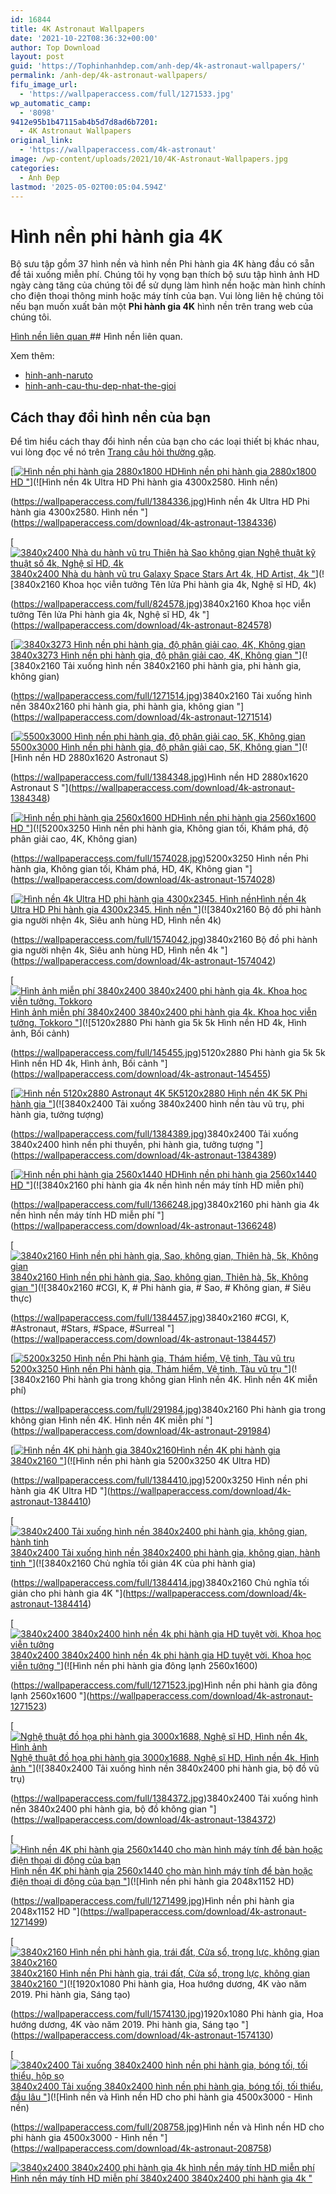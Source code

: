 ```yaml
---
id: 16844
title: 4K Astronaut Wallpapers
date: '2021-10-22T08:36:32+00:00'
author: Top Download
layout: post
guid: 'https://Tophinhanhdep.com/anh-dep/4k-astronaut-wallpapers/'
permalink: /anh-dep/4k-astronaut-wallpapers/
fifu_image_url:
  - 'https://wallpaperaccess.com/full/1271533.jpg'
wp_automatic_camp:
  - '8098'
9412e95b1b47115ab4b5d7d8ad6b7201:
  - 4K Astronaut Wallpapers
original_link:
  - 'https://wallpaperaccess.com/4k-astronaut'
image: /wp-content/uploads/2021/10/4K-Astronaut-Wallpapers.jpg
categories:
  - Ảnh Đẹp
lastmod: '2025-05-02T00:05:04.594Z'
---
```

# Hình nền phi hành gia 4K

Bộ sưu tập gồm 37 hình nền và hình nền Phi hành gia 4K hàng đầu có sẵn để tải xuống miễn phí. Chúng tôi hy vọng bạn thích bộ sưu tập hình ảnh HD ngày càng tăng của chúng tôi để sử dụng làm hình nền hoặc màn hình chính cho điện thoại thông minh hoặc máy tính của bạn. Vui lòng liên hệ chúng tôi nếu bạn muốn xuất bản một **Phi hành gia 4K** hình nền trên trang web của chúng tôi.

[Hình nền liên quan ](#related) ## Hình nền liên quan.

   
 Xem thêm:

   
- [hinh-anh-naruto](https://tophinhanhdep.com/anh-naruto/hinh-anh-naruto/)
- [hinh-anh-cau-thu-dep-nhat-the-gioi](https://tophinhanhdep.com/anh-dep/hinh-anh-cau-thu-dep-nhat-the-gioi/)

## Cách thay đổi hình nền của bạn

Để tìm hiểu cách thay đổi hình nền của bạn cho các loại thiết bị khác nhau, vui lòng đọc về nó trên [Trang câu hỏi thường gặp](https://tophinhanhdep.com/faq/).

  
[[![Hình nền phi hành gia 2880x1800 HD](https://wallpaperaccess.com/full/1271533.jpg)Hình nền phi hành gia 2880x1800 HD "](https://wallpaperaccess.com/download/4k-astronaut-1271533)](![Hình nền 4k Ultra HD Phi hành gia 4300x2580.  Hình nền)

(https://wallpaperaccess.com/full/1384336.jpg)Hình nền 4k Ultra HD Phi hành gia 4300x2580. Hình nền "](https://wallpaperaccess.com/download/4k-astronaut-1384336)

[[![3840x2400 Nhà du hành vũ trụ Thiên hà Sao không gian Nghệ thuật kỹ thuật số 4k, Nghệ sĩ HD, 4k](https://wallpaperaccess.com/full/1384341.jpg)3840x2400 Nhà du hành vũ trụ Galaxy Space Stars Art 4k, HD Artist, 4k "](https://wallpaperaccess.com/download/4k-astronaut-1384341)](![3840x2160 Khoa học viễn tưởng Tên lửa Phi hành gia 4k, Nghệ sĩ HD, 4k)

(https://wallpaperaccess.com/full/824578.jpg)3840x2160 Khoa học viễn tưởng Tên lửa Phi hành gia 4k, Nghệ sĩ HD, 4k "](https://wallpaperaccess.com/download/4k-astronaut-824578)

[[![3840x3273 Hình nền phi hành gia, độ phân giải cao, 4K, Không gian](https://wallpaperaccess.com/full/1384362.jpg)3840x3273 Hình nền phi hành gia, độ phân giải cao, 4K, Không gian "](https://wallpaperaccess.com/download/4k-astronaut-1384362)](![3840x2160 Tải xuống hình nền 3840x2160 phi hành gia, phi hành gia, không gian)

(https://wallpaperaccess.com/full/1271514.jpg)3840x2160 Tải xuống hình nền 3840x2160 phi hành gia, phi hành gia, không gian "](https://wallpaperaccess.com/download/4k-astronaut-1271514)

[[![5500x3000 Hình nền phi hành gia, độ phân giải cao, 5K, Không gian](https://wallpaperaccess.com/full/384820.jpg)5500x3000 Hình nền phi hành gia, độ phân giải cao, 5K, Không gian "](https://wallpaperaccess.com/download/4k-astronaut-384820)](![Hình nền HD 2880x1620 Astronaut S)

(https://wallpaperaccess.com/full/1384348.jpg)Hình nền HD 2880x1620 Astronaut S "](https://wallpaperaccess.com/download/4k-astronaut-1384348)

[[![Hình nền phi hành gia 2560x1600 HD](https://wallpaperaccess.com/full/1384350.jpg)Hình nền phi hành gia 2560x1600 HD "](https://wallpaperaccess.com/download/4k-astronaut-1384350)](![5200x3250 Hình nền phi hành gia, Không gian tối, Khám phá, độ phân giải cao, 4K, Không gian)

(https://wallpaperaccess.com/full/1574028.jpg)5200x3250 Hình nền Phi hành gia, Không gian tối, Khám phá, HD, 4K, Không gian "](https://wallpaperaccess.com/download/4k-astronaut-1574028)

[[![Hình nền 4k Ultra HD phi hành gia 4300x2345.  Hình nền](https://wallpaperaccess.com/full/1384391.jpg)Hình nền 4k Ultra HD Phi hành gia 4300x2345. Hình nền "](https://wallpaperaccess.com/download/4k-astronaut-1384391)](![3840x2160 Bộ đồ phi hành gia người nhện 4k, Siêu anh hùng HD, Hình nền 4k)

(https://wallpaperaccess.com/full/1574042.jpg)3840x2160 Bộ đồ phi hành gia người nhện 4k, Siêu anh hùng HD, Hình nền 4k "](https://wallpaperaccess.com/download/4k-astronaut-1574042)

[[![Hình ảnh miễn phí 3840x2400 3840x2400 phi hành gia 4k.  Khoa học viễn tưởng.  Tokkoro](https://wallpaperaccess.com/full/1574048.jpg)Hình ảnh miễn phí 3840x2400 3840x2400 phi hành gia 4k. Khoa học viễn tưởng. Tokkoro "](https://wallpaperaccess.com/download/4k-astronaut-1574048)](![5120x2880 Phi hành gia 5k 5k Hình nền HD 4k, Hình ảnh, Bối cảnh)

(https://wallpaperaccess.com/full/145455.jpg)5120x2880 Phi hành gia 5k 5k Hình nền HD 4k, Hình ảnh, Bối cảnh "](https://wallpaperaccess.com/download/4k-astronaut-145455)

[[![Hình nền 5120x2880 Astronaut 4K 5K](https://wallpaperaccess.com/full/1384396.jpg)5120x2880 Hình nền 4K 5K Phi hành gia "](https://wallpaperaccess.com/download/4k-astronaut-1384396)](![3840x2400 Tải xuống 3840x2400 hình nền tàu vũ trụ, phi hành gia, tưởng tượng)

(https://wallpaperaccess.com/full/1384389.jpg)3840x2400 Tải xuống 3840x2400 hình nền phi thuyền, phi hành gia, tưởng tượng "](https://wallpaperaccess.com/download/4k-astronaut-1384389)

[[![Hình nền phi hành gia 2560x1440 HD](https://wallpaperaccess.com/full/1574058.jpg)Hình nền phi hành gia 2560x1440 HD "](https://wallpaperaccess.com/download/4k-astronaut-1574058)](![3840x2160 phi hành gia 4k nền hình nền máy tính HD miễn phí)

(https://wallpaperaccess.com/full/1366248.jpg)3840x2160 phi hành gia 4k nền hình nền máy tính HD miễn phí "](https://wallpaperaccess.com/download/4k-astronaut-1366248)

[[![3840x2160 Hình nền phi hành gia, Sao, không gian, Thiên hà, 5k, Không gian](https://wallpaperaccess.com/full/1384398.jpg)3840x2160 Hình nền phi hành gia, Sao, không gian, Thiên hà, 5k, Không gian "](https://wallpaperaccess.com/download/4k-astronaut-1384398)](![3840x2160 #CGI, K, # Phi hành gia, # Sao, # Không gian, # Siêu thực)

(https://wallpaperaccess.com/full/1384457.jpg)3840x2160 #CGI, K, #Astronaut, #Stars, #Space, #Surreal "](https://wallpaperaccess.com/download/4k-astronaut-1384457)

[[![5200x3250 Hình nền Phi hành gia, Thám hiểm, Vệ tinh, Tàu vũ trụ](https://wallpaperaccess.com/full/1384444.jpg)5200x3250 Hình nền Phi hành gia, Thám hiểm, Vệ tinh, Tàu vũ trụ "](https://wallpaperaccess.com/download/4k-astronaut-1384444)](![3840x2160 Phi hành gia trong không gian Hình nền 4K.  Hình nền 4K miễn phí)

(https://wallpaperaccess.com/full/291984.jpg)3840x2160 Phi hành gia trong không gian Hình nền 4K. Hình nền 4K miễn phí "](https://wallpaperaccess.com/download/4k-astronaut-291984)

[[![Hình nền 4K phi hành gia 3840x2160](https://wallpaperaccess.com/full/1574079.jpg)Hình nền 4K phi hành gia 3840x2160 "](https://wallpaperaccess.com/download/4k-astronaut-1574079)](![Hình nền phi hành gia 5200x3250 4K Ultra HD)

(https://wallpaperaccess.com/full/1384410.jpg)5200x3250 Hình nền phi hành gia 4K Ultra HD "](https://wallpaperaccess.com/download/4k-astronaut-1384410)

[[![3840x2400 Tải xuống hình nền 3840x2400 phi hành gia, không gian, hành tinh](https://wallpaperaccess.com/full/1384432.jpg)3840x2400 Tải xuống hình nền 3840x2400 phi hành gia, không gian, hành tinh "](https://wallpaperaccess.com/download/4k-astronaut-1384432)](![3840x2160 Chủ nghĩa tối giản 4K của phi hành gia)

(https://wallpaperaccess.com/full/1384414.jpg)3840x2160 Chủ nghĩa tối giản cho phi hành gia 4K "](https://wallpaperaccess.com/download/4k-astronaut-1384414)

[[![3840x2400 3840x2400 hình nền 4k phi hành gia HD tuyệt vời.  Khoa học viễn tưởng](https://wallpaperaccess.com/full/1574091.jpg)3840x2400 3840x2400 hình nền 4k phi hành gia HD tuyệt vời. Khoa học viễn tưởng "](https://wallpaperaccess.com/download/4k-astronaut-1574091)](![Hình nền phi hành gia đông lạnh 2560x1600)

(https://wallpaperaccess.com/full/1271523.jpg)Hình nền phi hành gia đông lạnh 2560x1600 "](https://wallpaperaccess.com/download/4k-astronaut-1271523)

[[![Nghệ thuật đồ họa phi hành gia 3000x1688, Nghệ sĩ HD, Hình nền 4k, Hình ảnh](https://wallpaperaccess.com/full/1574106.jpg)Nghệ thuật đồ họa phi hành gia 3000x1688, Nghệ sĩ HD, Hình nền 4k, Hình ảnh "](https://wallpaperaccess.com/download/4k-astronaut-1574106)](![3840x2400 Tải xuống hình nền 3840x2400 phi hành gia, bộ đồ vũ trụ)

(https://wallpaperaccess.com/full/1384372.jpg)3840x2400 Tải xuống hình nền 3840x2400 phi hành gia, bộ đồ không gian "](https://wallpaperaccess.com/download/4k-astronaut-1384372)

[[![Hình nền 4K phi hành gia 2560x1440 cho màn hình máy tính để bàn hoặc điện thoại di động của bạn](https://wallpaperaccess.com/full/1574118.jpg)Hình nền 4K phi hành gia 2560x1440 cho màn hình máy tính để bàn hoặc điện thoại di động của bạn "](https://wallpaperaccess.com/download/4k-astronaut-1574118)](![Hình nền phi hành gia 2048x1152 HD)

(https://wallpaperaccess.com/full/1271499.jpg)Hình nền phi hành gia 2048x1152 HD "](https://wallpaperaccess.com/download/4k-astronaut-1271499)

[[![3840x2160 Hình nền phi hành gia, trái đất, Cửa sổ, trọng lực, không gian 3840x2160](https://wallpaperaccess.com/full/1574120.jpg)3840x2160 Hình nền Phi hành gia, trái đất, Cửa sổ, trọng lực, không gian 3840x2160 "](https://wallpaperaccess.com/download/4k-astronaut-1574120)](![1920x1080 Phi hành gia, Hoa hướng dương, 4K vào năm 2019. Phi hành gia, Sáng tạo)

(https://wallpaperaccess.com/full/1574130.jpg)1920x1080 Phi hành gia, Hoa hướng dương, 4K vào năm 2019. Phi hành gia, Sáng tạo "](https://wallpaperaccess.com/download/4k-astronaut-1574130)

[[![3840x2400 Tải xuống 3840x2400 hình nền phi hành gia, bóng tối, tối thiểu, hộp sọ](https://wallpaperaccess.com/full/1384441.jpg)3840x2400 Tải xuống 3840x2400 hình nền phi hành gia, bóng tối, tối thiểu, đầu lâu "](https://wallpaperaccess.com/download/4k-astronaut-1384441)](![Hình nền và Hình nền HD cho phi hành gia 4500x3000 - Hình nền)

(https://wallpaperaccess.com/full/208758.jpg)Hình nền và Hình nền HD cho phi hành gia 4500x3000 - Hình nền "](https://wallpaperaccess.com/download/4k-astronaut-208758)

[![3840x2400 3840x2400 phi hành gia 4k hình nền máy tính HD miễn phí](https://wallpaperaccess.com/full/1366151.jpg)Hình nền máy tính HD miễn phí 3840x2400 3840x2400 phi hành gia 4k "](https://wallpaperaccess.com/download/4k-astronaut-1366151)

